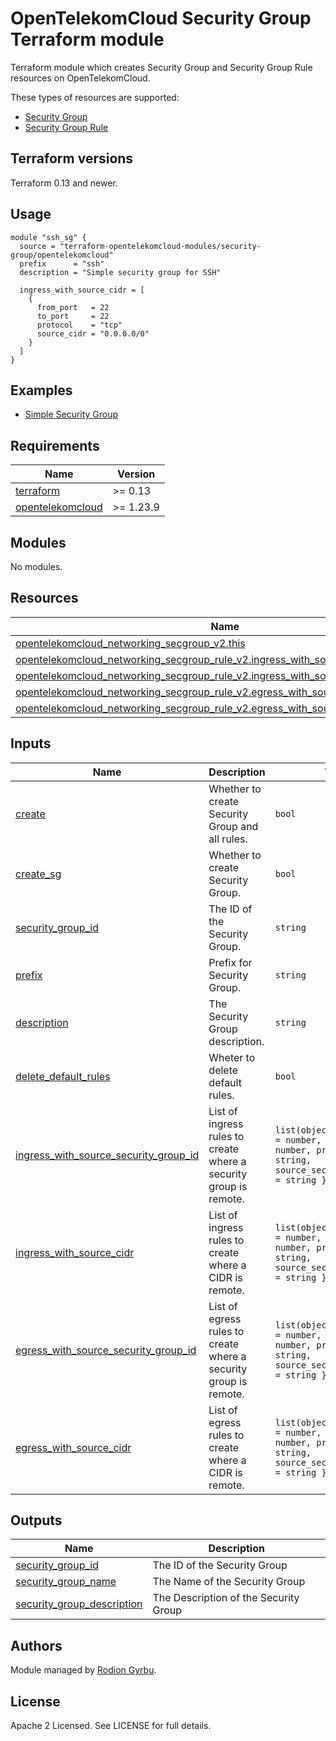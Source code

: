 # OpenTelekomCloud Security Group Terraform module

Terraform module which creates Security Group and Security Group Rule resources on OpenTelekomCloud.

These types of resources are supported:

* [Security Group](https://registry.terraform.io/providers/opentelekomcloud/opentelekomcloud/latest/docs/resources/networking_secgroup_v2)
* [Security Group Rule](https://registry.terraform.io/providers/opentelekomcloud/opentelekomcloud/latest/docs/resources/networking_secgroup_rule_v2)

## Terraform versions

Terraform 0.13 and newer.

## Usage

```hcl
module "ssh_sg" {
  source = "terraform-opentelekomcloud-modules/security-group/opentelekomcloud"
  prefix      = "ssh"
  description = "Simple security group for SSH"

  ingress_with_source_cidr = [
    {
      from_port   = 22
      to_port     = 22
      protocol    = "tcp"
      source_cidr = "0.0.0.0/0"
    }
  ]
}
```


## Examples

* [Simple Security Group](https://github.com/terraform-opentelekomcloud-modules/terraform-opentelekomcloud-security-group/tree/main/examples/simple-security-group)

## Requirements

| Name                                                                                           | Version   |
| ---------------------------------------------------------------------------------------------- | --------- |
| <a name="requirement_terraform"></a> [terraform](#requirement\_terraform)                      | >= 0.13   |
| <a name="requirement_opentelekomcloud"></a> [opentelekomcloud](#requirement\_opentelekomcloud) | >= 1.23.9 |

## Modules

No modules.

## Resources

| Name                                                                                                                                                                                                              | Type     |
| ----------------------------------------------------------------------------------------------------------------------------------------------------------------------------------------------------------------- | -------- |
| [opentelekomcloud_networking_secgroup_v2.this](https://registry.terraform.io/providers/opentelekomcloud/opentelekomcloud/latest/docs/resources/networking_secgroup_v2)                                            | resource |
| [opentelekomcloud_networking_secgroup_rule_v2.ingress_with_source_security_group_id](https://registry.terraform.io/providers/opentelekomcloud/opentelekomcloud/latest/docs/resources/networking_secgroup_rule_v2) | resource |
| [opentelekomcloud_networking_secgroup_rule_v2.ingress_with_source_cidr](https://registry.terraform.io/providers/opentelekomcloud/opentelekomcloud/latest/docs/resources/networking_secgroup_rule_v2)              | resource |
| [opentelekomcloud_networking_secgroup_rule_v2.egress_with_source_security_group_id](https://registry.terraform.io/providers/opentelekomcloud/opentelekomcloud/latest/docs/resources/networking_secgroup_rule_v2)  | resource |
| [opentelekomcloud_networking_secgroup_rule_v2.egress_with_source_cidr](https://registry.terraform.io/providers/opentelekomcloud/opentelekomcloud/latest/docs/resources/networking_secgroup_rule_v2)               | resource |


## Inputs

| Name                                                                                                                                                   | Description                                                       | Type                                                                                                           | Default   | Required |
| ------------------------------------------------------------------------------------------------------------------------------------------------------ | ----------------------------------------------------------------- | -------------------------------------------------------------------------------------------------------------- | --------- | :------: |
| <a name="input_create"></a> [create](#input\_create)                                                                                                   | Whether to create Security Group and all rules.                   | `bool`                                                                                                         | `true`    |    no    |
| <a name="input_create_sg"></a> [create_sg](#input\_create\_sg)                                                                                         | Whether to create Security Group.                                 | `bool`                                                                                                         | `true`    |    no    |
| <a name="input_security_group_id"></a> [security_group_id](#input\_security\_group\_id)                                                                | The ID of the Security Group.                                     | `string`                                                                                                       | `""`      |    no    |
| <a name="input_prefix"></a> [prefix](#input\_prefix)                                                                                                   | Prefix for Security Group.                                        | `string`                                                                                                       | `default` |    no    |
| <a name="input_description"></a> [description](#input\_description)                                                                                    | The Security Group description.                                   | `string`                                                                                                       | `""`      |    no    |
| <a name="input_delete_default_rules"></a> [delete_default_rules](#input\_delete_\default\_rules)                                                       | Wheter to delete default rules.                                   | `bool`                                                                                                         | `false`   |    no    |
| <a name="input_ingress_with_source_security_group_id"></a> [ingress_with_source_security_group_id](#input\_ingress\_with\_source\_security\_group\_id) | List of ingress rules to create where a security group is remote. | `list(object({ from_port = number, to_port = number, protocol = string, source_security_group_id = string }))` | `[]`      |    no    |
| <a name="input_ingress_with_source_cidr"></a> [ingress_with_source_cidr](#input\_ingress\_with\_source\_cidr)                                          | List of ingress rules to create where a CIDR is remote.           | `list(object({ from_port = number, to_port = number, protocol = string, source_security_group_id = string }))` | `[]`      |    no    |
| <a name="input_egress_with_source_security_group_id"></a> [egress_with_source_security_group_id](#input\_egress_with_source_security_group\_id)        | List of egress rules to create where a security group is remote.  | `list(object({ from_port = number, to_port = number, protocol = string, source_security_group_id = string }))` | `[]`      |    no    |
| <a name="input_egress_with_source_cidr"></a> [egress_with_source_cidr](#input\_egress\_with\_source\_cidr)                                             | List of egress rules to create where a CIDR is remote.            | `list(object({ from_port = number, to_port = number, protocol = string, source_security_group_id = string }))` | `[]`      |    no    |

## Outputs

| Name                                                                                                                   | Description                           |
| ---------------------------------------------------------------------------------------------------------------------- | ------------------------------------- |
| <a name="output_security_group_id"></a> [security\_group\_id](#output\_security\_group\_id)                            | The ID of the Security Group          |
| <a name="output_security_group_name"></a> [security\_group\_name](#output\_security\_group\_name)                      | The Name of the Security Group        |
| <a name="output_security_group_description"></a> [security\_group\_description](#output\_security\_group\_description) | The Description of the Security Group |


## Authors

Module managed by [Rodion Gyrbu](https://github.com/lego963).

## License

Apache 2 Licensed. See LICENSE for full details.
